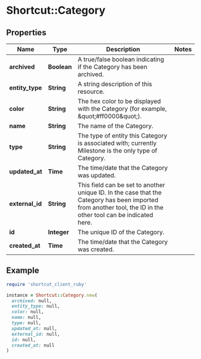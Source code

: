 # Shortcut::Category

## Properties

| Name | Type | Description | Notes |
| ---- | ---- | ----------- | ----- |
| **archived** | **Boolean** | A true/false boolean indicating if the Category has been archived. |  |
| **entity_type** | **String** | A string description of this resource. |  |
| **color** | **String** | The hex color to be displayed with the Category (for example, \&quot;#ff0000\&quot;). |  |
| **name** | **String** | The name of the Category. |  |
| **type** | **String** | The type of entity this Category is associated with; currently Milestone is the only type of Category. |  |
| **updated_at** | **Time** | The time/date that the Category was updated. |  |
| **external_id** | **String** | This field can be set to another unique ID. In the case that the Category has been imported from another tool, the ID in the other tool can be indicated here. |  |
| **id** | **Integer** | The unique ID of the Category. |  |
| **created_at** | **Time** | The time/date that the Category was created. |  |

## Example

```ruby
require 'shortcut_client_ruby'

instance = Shortcut::Category.new(
  archived: null,
  entity_type: null,
  color: null,
  name: null,
  type: null,
  updated_at: null,
  external_id: null,
  id: null,
  created_at: null
)
```

